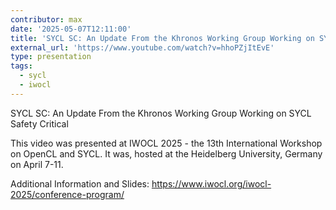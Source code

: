 ```yaml
---
contributor: max
date: '2025-05-07T12:11:00'
title: 'SYCL SC: An Update From the Khronos Working Group Working on SYCL Safety Critical'
external_url: 'https://www.youtube.com/watch?v=hhoPZjItEvE'
type: presentation
tags:
  - sycl
  - iwocl
---
```


SYCL SC: An Update From the Khronos Working Group Working on SYCL Safety Critical

This video was presented at IWOCL 2025 - the 13th International Workshop on OpenCL and SYCL. 
It was, hosted at the Heidelberg University, Germany on April 7-11.

Additional Information and Slides: 
https://www.iwocl.org/iwocl-2025/conference-program/
